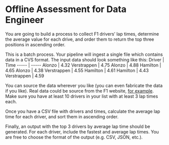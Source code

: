 # Offline Assessment for Data Engineer

You are going to build a process to collect F1 drivers’ lap times, determine the average value for each drive, and order them to return the top three positions in ascending order.

This is a batch process. Your pipeline will ingest a single file which contains data in a CVS format. The input data should look something like this:
Driver | Time
----- | -----
Alonzo | 4.32
Verstrappen | 4.75
Alonzo | 4.88
Hamilton | 4.65
Alonzo | 4.38
Verstrappen | 4.55
Hamilton | 4.61
Hamilton | 4.43
Verstrappen | 4.59

You can source the data wherever you like (you can even fabricate the data if you like). Real data could be source from the F1 website, [for example](https://www.formula1.com/en/results.html/2021/races/1064/bahrain/practice-1.html). Make sure you have at least 10 drivers in your list with at least 3 lap times each.

Once you have a CSV file with drivers and times, calculate the average lap time for each driver, and sort them in ascending order.

Finally, an output with the top 3 drivers by average lap time should be generated. For each driver, include the fastest and average lap times. You are free to choose the format of the output (e.g. CSV, JSON, etc.).